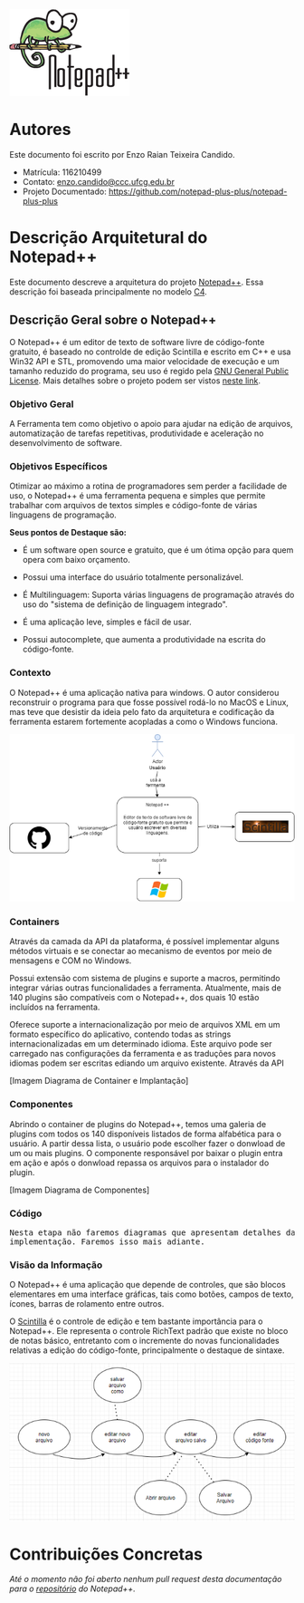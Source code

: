 <img src = "notepadplusplus/notepad-logo.png" alt = "logo notepad++">

# Autores

Este documento foi escrito por Enzo Raian Teixeira Candido.

- Matrícula: 116210499
- Contato: enzo.candido@ccc.ufcg.edu.br
- Projeto Documentado: https://github.com/notepad-plus-plus/notepad-plus-plus

# Descrição Arquitetural do Notepad++

Este documento descreve a arquitetura do projeto [Notepad++](https://github.com/notepad-plus-plus/notepad-plus-plus). Essa descrição foi baseada principalmente no modelo [C4](https://c4model.com/).

## Descrição Geral sobre o Notepad++

O Notepad++ é um editor de texto de software livre de código-fonte gratuito, é baseado no controlde de edição Scintilla e escrito em C++ e usa Win32 API e STL, promovendo uma maior velocidade de execução e um tamanho reduzido do programa, seu uso é regido pela [GNU General Public License](https://www.gnu.org/licenses/old-licenses/gpl-2.0.html). Mais detalhes sobre o projeto podem ser vistos [neste link](https://notepad-plus-plus.org/).

### Objetivo Geral

A Ferramenta tem como objetivo o apoio para ajudar na edição de arquivos, automatização de tarefas repetitivas, produtividade e aceleração no desenvolvimento de software.

### Objetivos Específicos

Otimizar ao máximo a rotina de programadores sem perder a facilidade de uso, o Notepad++ é uma ferramenta pequena e simples que permite trabalhar com arquivos de textos simples e código-fonte de várias linguagens de programação.

**Seus pontos de Destaque são:**

+ É um software open source e gratuito, que é um ótima opção para quem opera com baixo orçamento.

+ Possui uma interface do usuário totalmente personalizável.

+ É Multilinguagem: Suporta várias linguagens de programação através do uso do "sistema de definição de linguagem integrado".

+ É uma aplicação leve, simples e fácil de usar.

+ Possui autocomplete, que aumenta a produtividade na escrita do código-fonte.

### Contexto

O Notepad++ é uma aplicação nativa para windows. O autor considerou reconstruir o programa para que fosse possível rodá-lo no MacOS e Linux, mas teve que desistir da ideia pelo fato da arquitetura e codificação da ferramenta estarem fortemente acopladas a como o Windows funciona.

<img src = "notepadplusplus/notepad-contexto.png" alt = "logo notepad++">

### Containers

Através da camada da API da plataforma, é possível implementar alguns métodos virtuais e se conectar ao mecanismo de eventos por meio de mensagens e COM no Windows. 

Possui extensão com sistema de plugins e suporte a macros, permitindo integrar várias outras funcionalidades a ferramenta. Atualmente, mais de 140 plugins são compatíveis com o Notepad++, dos quais 10 estão incluídos na ferramenta.

Oferece suporte a internacionalização por meio de arquivos XML em um formato específico do aplicativo, contendo todas as strings internacionalizadas em um determinado idioma. Este arquivo pode ser carregado nas configurações da ferramenta e as traduções para novos idiomas podem ser escritas ediando um arquivo existente.
Através da API 

[Imagem Diagrama de Container e Implantação]

### Componentes

Abrindo o container de plugins do Notepad++, temos uma galeria de plugins com todos os 140 disponíveis listados de forma alfabética para o usuário. A partir dessa lista, o usuário pode escolher fazer o donwload de um ou mais plugins. O componente responsável por baixar o plugin entra em ação e após o donwload repassa os arquivos para o instalador do plugin.

[Imagem Diagrama de Componentes]

### Código

<pre>
Nesta etapa não faremos diagramas que apresentam detalhes da
implementação. Faremos isso mais adiante.
</pre>

### Visão da Informação

O Notepad++ é uma aplicação que depende de controles, que são blocos elementares em uma interface gráficas, tais como botões, campos de texto, ícones, barras de rolamento entre outros. 

O [Scintilla](https://www.scintilla.org/) é o controle de edição e tem bastante importância para o Notepad++. Ele representa o controle RichText padrão que existe no bloco de notas básico, entretanto com o incremente do novas funcionalidades relativas a edição do código-fonte, principalmente o destaque de sintaxe.

<img src="notepadplusplus/diagrama-de-estados.PNG" alt="diagrama de estados">

# Contribuições Concretas

*Até o momento não foi aberto nenhum pull request desta documentação para o [repositório](https://github.com/notepad-plus-plus/notepad-plus-plus) do Notepad++.*

